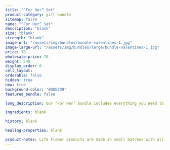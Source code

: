 ```yaml
---
title: "“For Her” Set"
product-category: gift-bundle
sitemap: false
name: "“For Her” Set"
description: "blank"
size: "blank"
strength: "blank"
image-url: "/assets/img/bundles/bundle-valentines-1.jpg"
image-large-url: "/assets/img/bundles/large/bundle-valentines-1.jpg"
price: 70
wholesale-price: 70
weight: 540
display_order: 6
cell_layout:
orderable: false
hidden: true
new: true
background-color: "#DDE2D9"
featured_bundle: false

long_description: Our ‘For Her’ bundle includes everything you need to surprise your partner (or yourself) with luxurious all natural self-care staples. Featuring the brand new Goddess cramp Relief Balm, the Unconditional Love Bomb and our aphrodisiacal, organic flower & crystal-infused Gypsy Massage Oil.

ingredients: blank

history: blank

healing-properties: blank

product-notes: Life Flower products are made in small batches with all-natural and boutique ingredients. Orders are processed and shipped in 7-10 business days. Please allow additional time for&nbsp;delivery.
---
```

